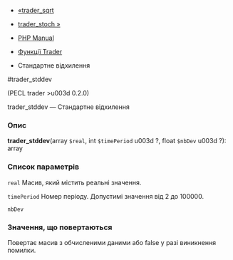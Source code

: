 - [«trader_sqrt](function.trader-sqrt.md)
- [trader_stoch »](function.trader-stoch.md)

- [PHP Manual](index.md)
- [Функції Trader](ref.trader.md)
-   Стандартне відхилення

#trader_stddev

(PECL trader \>u003d 0.2.0)

trader_stddev — Стандартне відхилення

### Опис

**trader_stddev**(array `$real`, int `$timePeriod` u003d ?, float `$nbDev` u003d
?): array

### Список параметрів

`real`
Масив, який містить реальні значення.

`timePeriod`
Номер періоду. Допустимі значення від 2 до 100000.

`nbDev`

### Значення, що повертаються

Повертає масив з обчисленими даними або false у разі
виникнення помилки.
